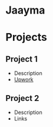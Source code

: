 # Jaayma
# Projects
## Project 1
- Description
- [Upwork](https://www.upwork.com/)

## Project 2
- Description
- Links
